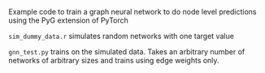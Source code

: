 Example code to train a graph neural network to do node level predictions
using the PyG extension of PyTorch

`sim_dummy_data.r` simulates random networks with one target value

`gnn_test.py` trains on the simulated data. Takes an arbitrary number
of networks of arbitrary sizes and trains using edge weights only.


